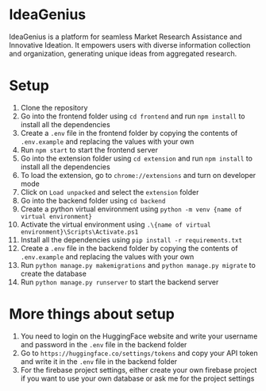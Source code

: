 # IdeaGenius
IdeaGenius is a platform for seamless Market Research Assistance and Innovative Ideation. It empowers users with diverse information collection and organization, generating unique ideas from aggregated research.

# Setup
1. Clone the repository
2. Go into the frontend folder using `cd frontend` and run `npm install` to install all the dependencies
3. Create a `.env` file in the frontend folder by copying the contents of `.env.example` and replacing the values with your own
4. Run `npm start` to start the frontend server
5. Go into the extension folder using `cd extension` and run `npm install` to install all the dependencies
6. To load the extension, go to `chrome://extensions` and turn on developer mode
7. Click on `Load unpacked` and select the `extension` folder
8. Go into the backend folder using `cd backend`
9. Create a python virtual environment using `python -m venv {name of virtual environment}`
10. Activate the virtual environment using `.\{name of virtual environment}\Scripts\Activate.ps1`
11. Install all the dependencies using `pip install -r requirements.txt`
12. Create a `.env` file in the backend folder by copying the contents of `.env.example` and replacing the values with your own
13. Run `python manage.py makemigrations` and `python manage.py migrate` to create the database
14. Run `python manage.py runserver` to start the backend server

# More things about setup
1. You need to login on the HuggingFace website and write your username and password in the `.env` file in the backend folder
2. Go to `https://huggingface.co/settings/tokens` and copy your API token and write it in the `.env` file in the backend folder
3. For the firebase project settings, either create your own firebase project if you want to use your own database or ask me for the project settings


